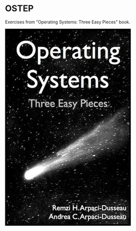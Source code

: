 # OSTEP
Exercises from "Operating Systems: Three Easy Pieces" book.

![Book Cover](https://github.com/jonathantorres/bookshelf/blob/master/ostep/ostep.jpg)
